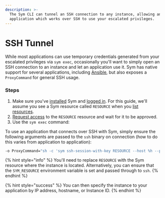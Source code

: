 ```yaml
---
description: >-
  The Sym CLI can tunnel an SSH connection to any instance, allowing any
  application which works over SSH to use your escalated privileges.
---
```


# SSH Tunnel

While most applications can use temporary credentials generated from your escalated privileges via `sym exec`, occasionally you'll want to simply open an SSH connection to an instance and let an application use it. Sym has native support for several applications, including [Ansible](ansible.md), but also exposes a `ProxyCommand` for general SSH usage.

### Steps

1. Make sure you've [installed](../setup/install/) Sym and [logged in](../setup/login.md). For this guide, we'll assume you see a Sym resource called `RESOURCE` when you [list resources](../setup/list-resources.md).
2. [Request access](../setup/request-access.md) to the `RESOURCE` resource and wait for it to be approved.
3. Use the `sym exec` command:

To use an application that connects over SSH with Sym, simply ensure the following arguments are passed to the `ssh` binary on connection \(how to do this varies from application to application\):

```bash
-o ProxyCommand="sh -c 'sym ssh-session-with-key RESOURCE --host %h --port %p'" -o StrictHostKeyChecking=no
```

{% hint style="info" %}
You'll need to replace `RESOURCE` with the Sym resource where the instance is located. Alternatively, you can ensure that the `SYM_RESOURCE` environment variable is set and passed through to `ssh`.
{% endhint %}

{% hint style="success" %}
You can then specify the instance to your application by IP address, hostname, or Instance ID. 
{% endhint %}

